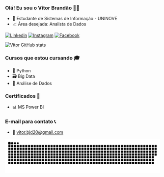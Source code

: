 ### Olá! Eu sou o Vitor Brandão 👋😃

- 🏫 Estudante de Sistemas de Informação - UNINOVE
- 📈 Área desejada: Analista de Dados

[![Linkedin](https://img.shields.io/badge/LinkedIn-0077B5?style=for-the-badge&logo=linkedin&logoColor=white)](https://www.linkedin.com/in/vitor-brand%C3%A3o-6955481b1/)
[![Instagram](https://img.shields.io/badge/Instagram-E4405F?style=for-the-badge&logo=instagram&logoColor=white)](https://www.instagram.com/vitor.bjd20/)
[![Facebook](https://img.shields.io/badge/Facebook-1877F2?style=for-the-badge&logo=facebook&logoColor=white)](https://www.facebook.com/Brandao20vtr)

![Vitor GitHub stats](https://github-readme-stats.vercel.app/api?username=brandao20vtr&show_icons=true&theme=dracula)

### Cursos que estou cursando 🎓

- 🐍 Python
- 🗃️ Big Data
- 🧱 Análise de Dados

### Certificados 📜

- 📊 MS Power BI

### E-mail para contato 📞
- 📧 vitor.bjd20@gmail.com

 ![Snake animation](https://github.com/brandao20vtr/brandao20vtr/blob/output/github-contribution-grid-snake.svg)

